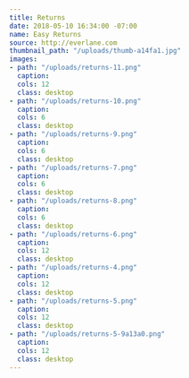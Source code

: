 ```yaml
---
title: Returns
date: 2018-05-10 16:34:00 -07:00
name: Easy Returns
source: http://everlane.com
thumbnail_path: "/uploads/thumb-a14fa1.jpg"
images:
- path: "/uploads/returns-11.png"
  caption: 
  cols: 12
  class: desktop
- path: "/uploads/returns-10.png"
  caption: 
  cols: 6
  class: desktop
- path: "/uploads/returns-9.png"
  caption: 
  cols: 6
  class: desktop
- path: "/uploads/returns-7.png"
  caption: 
  cols: 6
  class: desktop
- path: "/uploads/returns-8.png"
  caption: 
  cols: 6
  class: desktop
- path: "/uploads/returns-6.png"
  caption: 
  cols: 12
  class: desktop
- path: "/uploads/returns-4.png"
  caption: 
  cols: 12
  class: desktop
- path: "/uploads/returns-5.png"
  caption: 
  cols: 12
  class: desktop
- path: "/uploads/returns-5-9a13a0.png"
  caption: 
  cols: 12
  class: desktop
---
```


